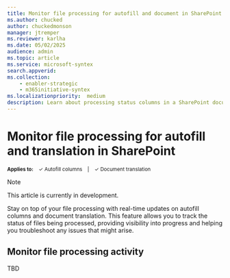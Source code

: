 ```yaml
---
title: Monitor file processing for autofill and document in SharePoint
ms.author: chucked
author: chuckedmonson
manager: jtremper
ms.reviewer: karlha
ms.date: 05/02/2025
audience: admin
ms.topic: article
ms.service: microsoft-syntex
search.appverid: 
ms.collection: 
    - enabler-strategic
    - m365initiative-syntex
ms.localizationpriority:  medium
description: Learn about processing status columns in a SharePoint document library.
---
```


# Monitor file processing for autofill and translation in SharePoint

<sup>**Applies to:**  &ensp; &#10003; Autofill columns &ensp; | &ensp; &#10003; Document translation</sup>

> [!NOTE]
> This article is currently in development.

Stay on top of your file processing with real-time updates on autofill columns and document translation. This feature allows you to track the status of files being processed, providing visibility into progress and helping you troubleshoot any issues that might arise.

## Monitor file processing activity

TBD 